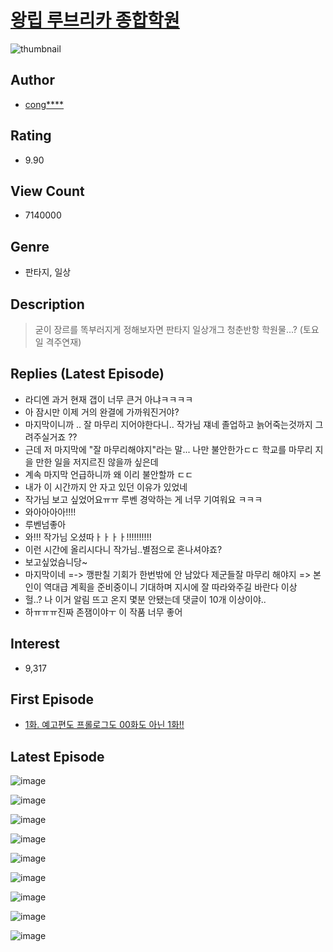 # [왕립 루브리카 종합학원](https://comic.naver.com/bestChallenge/list?titleId=489602)
![thumbnail](https://image-comic.pstatic.net/user_contents_data/challenge_comic/2016/07/21/235074/thumbnail_title_cong7cong_024630_.jpg)

## Author
- [cong****](https://comic.naver.com/artistTitle?id=235074)

## Rating
- 9.90

## View Count
- 7140000

## Genre
- 판타지, 일상

## Description
> 굳이 장르를 똑부러지게 정해보자면 판타지 일상개그 청춘반항 학원물...? (토요일 격주연재)

## Replies (Latest Episode)
- 라디엔 과거 현재 갭이 너무 큰거 아냐ㅋㅋㅋㅋ
- 아 잠시만 이제 거의 완결에 가까워진거야?
- 마지막이니까 .. 잘 마무리 지어야한다니.. 작가님 쟤네 졸업하고 늙어죽는것까지 그려주실거죠 ??
- 근데 저 마지막에 "잘 마무리해야지"라는 말... 나만 불안한가ㄷㄷ 학교를 마무리 지을 만한 일을 저지르진 않을까 싶은데
- 계속 마지막 언급하니까 왜 이리 불안할까 ㄷㄷ
- 내가 이 시간까지 안 자고 있던 이유가 있었네
- 작가님 보고 싶었어요ㅠㅠ 루벤 경악하는 게 너무 기여워요 ㅋㅋㅋ
- 와아아아아!!!!
- 루벤넘좋아
- 와!!! 작가님 오셨따ㅏㅏㅏㅏ!!!!!!!!!!
- 이런 시간에 올리시다니 작가님..별점으로 혼나셔야죠?
- 보고싶었슴니당~
- 마지막이네 =-> 깽판칠 기회가 한번밖에 안 남았다 제군들잘 마무리 해야지 => 본인이 역대급 계획을 준비중이니 기대하며 지시에 잘 따라와주길 바란다 이상
- 헐..? 나 이거 알림 뜨고 온지 몇분 안됐는데 댓글이 10개 이상이야..
- 하ㅠㅠㅠ진짜 존잼이야ㅜ 이 작품 너무 좋어

## Interest
- 9,317

## First Episode
- [1화. 예고편도 프롤로그도 00화도 아닌 1화!!](https://comic.naver.com/bestChallenge/detail?titleId=489602&no=1)

## Latest Episode
![image](https://image-comic.pstatic.net/user_contents_data/challenge_comic/2021/01/26/235074/upload_3919928716824962145.jpeg)

![image](https://image-comic.pstatic.net/user_contents_data/challenge_comic/2021/01/26/235074/upload_4123152335699600439.jpeg)

![image](https://image-comic.pstatic.net/user_contents_data/challenge_comic/2021/01/26/235074/upload_7149802182717879653.jpeg)

![image](https://image-comic.pstatic.net/user_contents_data/challenge_comic/2021/01/26/235074/upload_3617288128364295734.jpeg)

![image](https://image-comic.pstatic.net/user_contents_data/challenge_comic/2021/01/26/235074/upload_3546923778673501538.jpeg)

![image](https://image-comic.pstatic.net/user_contents_data/challenge_comic/2021/01/26/235074/upload_3616497377623488561.jpeg)

![image](https://image-comic.pstatic.net/user_contents_data/challenge_comic/2021/01/26/235074/upload_7147271103511344177.jpeg)

![image](https://image-comic.pstatic.net/user_contents_data/challenge_comic/2021/01/26/235074/upload_3631419051804275556.jpeg)

![image](https://image-comic.pstatic.net/user_contents_data/challenge_comic/2021/01/26/235074/upload_3846978113958470756.jpeg)
